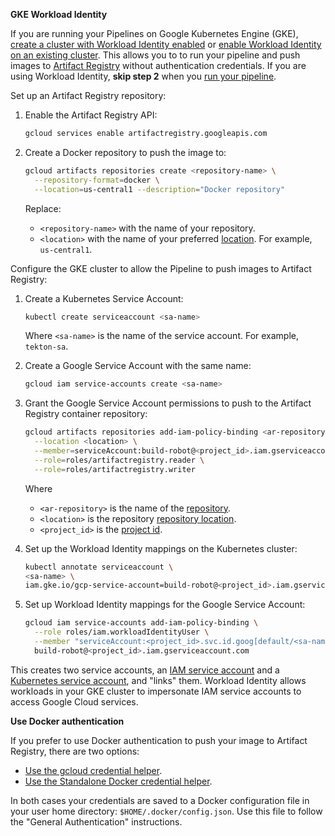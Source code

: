 **GKE Workload Identity**

If you are running your Pipelines on Google Kubernetes Engine (GKE), [create a
cluster with Workload Identity enabled][wi-create] or [enable Workload Identity
on an existing cluster][wi-enable]. This allows you to to run your pipeline and
push images to [Artifact Registry][ar-overview] without authentication
credentials. If you are using Workload Identity, **skip step 2** when you [run
your pipeline](#run-your-pipeline).

Set up an Artifact Registry repository:

1.  Enable the Artifact Registry API:

    ```bash
    gcloud services enable artifactregistry.googleapis.com
    ```

1.  Create a Docker  repository to push the image to:

    ```bash
    gcloud artifacts repositories create <repository-name> \
      --repository-format=docker \
      --location=us-central1 --description="Docker repository"
    ```

    Replace:

    -   `<repository-name>` with the name of your repository.
    -   `<location>` with the name of your preferred [location][]. For example,
        `us-central1`.

Configure the GKE cluster to allow the Pipeline to push images to Artifact
Registry:

1.  Create a Kubernetes Service Account:

    ```bash
    kubectl create serviceaccount <sa-name>
    ```

    Where `<sa-name>` is the name of the service account. For example, `tekton-sa`.

1.  Create a Google Service Account with the same name:

    ```bash
    gcloud iam service-accounts create <sa-name>
    ```

1.  Grant the Google Service Account permissions to push to the Artifact
    Registry container repository:

    ```bash
    gcloud artifacts repositories add-iam-policy-binding <ar-repository> \
      --location <location> \
      --member=serviceAccount:build-robot@<project_id>.iam.gserviceaccount.com \
      --role=roles/artifactregistry.reader \
      --role=roles/artifactregistry.writer
    ```

    Where

    - `<ar-repository>` is the name of the [repository][ar-repos].
    - `<location>` is the repository [repository location][location].
    - `<project_id>` is the [project id][project-id].

1.  Set up the Workload Identity mappings on the Kubernetes cluster:

    ```bash
    kubectl annotate serviceaccount \
    <sa-name> \
    iam.gke.io/gcp-service-account=build-robot@<project_id>.iam.gserviceaccount.com
    ```

1.  Set up Workload Identity mappings for the Google Service Account:

    ```bash
    gcloud iam service-accounts add-iam-policy-binding \
      --role roles/iam.workloadIdentityUser \
      --member "serviceAccount:<project_id>.svc.id.goog[default/<sa-name>]" \
      build-robot@<project_id>.iam.gserviceaccount.com
    ```

This creates two service accounts, an [IAM service account][iam-account] and a
[Kubernetes service account][k8s-account], and "links" them. Workload Identity
allows workloads in your GKE cluster to impersonate IAM service accounts to
access Google Cloud services.

**Use Docker authentication**

If you prefer to use Docker authentication to push your image to Artifact
Registry, there are two options:

- [Use the gcloud credential helper][gcloud-auth].
- [Use the Standalone Docker credential helper][standalone-auth].

In both cases your credentials are saved to a Docker configuration file in your
user home directory: `$HOME/.docker/config.json`. Use this file to follow the
"General Authentication" instructions.

[workload-identity]: https://cloud.google.com/kubernetes-engine/docs/how-to/workload-identity
[wi-create]: https://cloud.google.com/kubernetes-engine/docs/how-to/workload-identity#enable_on_cluster
[wi-enable]: https://cloud.google.com/kubernetes-engine/docs/how-to/workload-identity#enable-existing-cluster
[location]: https://cloud.google.com/artifact-registry/docs/repositories/repo-locations
[ar-repos]: https://cloud.google.com/artifact-registry/docs/repositories/create-repos
[project-id]: https://cloud.google.com/resource-manager/docs/creating-managing-projects
[iam-account]: https://cloud.google.com/iam/docs/service-accounts
[k8s-account]: https://kubernetes.io/docs/reference/access-authn-authz/service-accounts-admin/
[gcloud-auth]: https://cloud.google.com/artifact-registry/docs/docker/authentication#gcloud-helper
[standalone-auth]: https://cloud.google.com/artifact-registry/docs/docker/authentication#standalone-helper
[ar-overview]: https://cloud.google.com/artifact-registry/docs/overview

